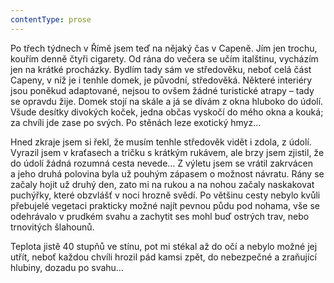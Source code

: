 ```yaml
---
contentType: prose
---
```


Po třech týdnech v Římě jsem teď na nějaký čas v Capeně. Jím jen trochu, kouřím denně čtyři cigarety. Od rána do večera se učím italštinu, vycházím jen na krátké procházky. Bydlím tady sám ve středověku, neboť celá část Capeny, v níž je i tenhle domek, je původní, středověká. Některé interiéry jsou poněkud adaptované, nejsou to ovšem žádné turistické atrapy – tady se opravdu žije. Domek stojí na skále a já se dívám z okna hluboko do údolí. Všude desítky divokých koček, jedna občas vyskočí do mého okna a kouká; za chvíli jde zase po svých. Po stěnách leze exotický hmyz…

Hned zkraje jsem si řekl, že musím tenhle středověk vidět i zdola, z údolí. Vyrazil jsem v kraťasech a tričku s krátkým rukávem, ale brzy jsem zjistil, že do údolí žádná rozumná cesta nevede… Z výletu jsem se vrátil zakrvácen a jeho druhá polovina byla už pouhým zápasem o možnost návratu. Rány se začaly hojit už druhý den, zato mi na rukou a na nohou začaly naskakovat puchýřky, které obzvlášť v noci hrozně svědí. Po většinu cesty nebylo kvůli přebujelé vegetaci prakticky možné najít pevnou půdu pod nohama, vše se odehrávalo v prudkém svahu a zachytit ses mohl buď ostrých trav, nebo trnovitých šlahounů.

Teplota jistě 40 stupňů ve stínu, pot mi stékal až do očí a nebylo možné jej utřít, neboť každou chvíli hrozil pád kamsi zpět, do nebezpečné a zraňující hlubiny, dozadu po svahu…
